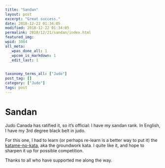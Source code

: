```yaml
---
title: "Sandan"
layout: post
excerpt: "Great success."
date: 2018-12-22 01:34:05
modified: 2018-12-22 01:34:05
permalink: 2018/12/21/sandan/index.html
featured_img: 
wpid: 3084
all_meta: 
  _wpas_done_all: 1
  _wpcom_is_markdown: 1
  _edit_last: 1
  
  
taxonomy_terms_all: ["Judo"]
post_tag: []
category: ["Judo"]
tags: post
---
```


# Sandan

Judo Canada has ratified it, so it’s official: I have my sandan rank. In English, I have my 3rd degree black belt in judo.

For this one, I had to learn (or perhaps re-learn is a better way to put it) the [katame-no-kata](https://www.youtube.com/watch?v=Js9mmSvojbo&t=59s), aka the groundwork kata. I quite like it, and hope to sharpen it up for possible competition.

Thanks to all who have supported me along the way.